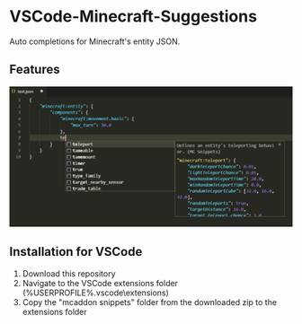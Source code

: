 # VSCode-Minecraft-Suggestions
Auto completions for Minecraft's entity JSON.

## Features
![Example](/example.png)

## Installation for VSCode
1. Download this repository
2. Navigate to the VSCode extensions folder (%USERPROFILE%\.vscode\extensions)
3. Copy the "mcaddon snippets" folder from the downloaded zip to the extensions folder
